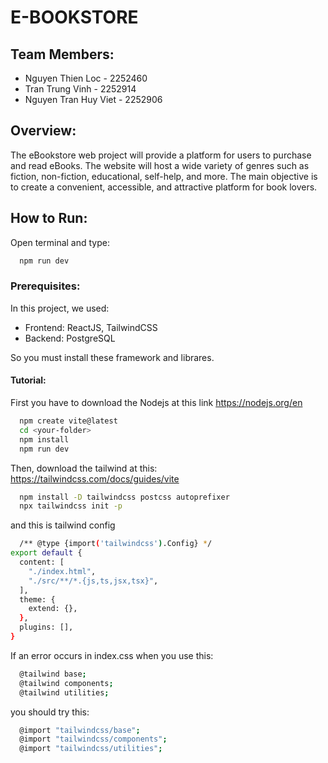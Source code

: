 # **E-BOOKSTORE**

## **Team Members:**
- Nguyen Thien Loc - 2252460
- Tran Trung Vinh - 2252914
- Nguyen Tran Huy Viet - 2252906

## **Overview:**
The eBookstore web project will provide a platform for users to purchase and read eBooks. The website will host a wide variety of genres such as fiction, non-fiction, educational, self-help, and more. The main objective is to create a convenient, accessible, and attractive platform for book lovers.

## **How to Run:**
Open terminal and type:
```bash
  npm run dev
```
### Prerequisites:
In this project, we used:
- Frontend: ReactJS, TailwindCSS
- Backend: PostgreSQL

So you must install these framework and librares.
#### Tutorial:
First you have to download the Nodejs at this link https://nodejs.org/en
```bash
  npm create vite@latest
  cd <your-folder>
  npm install
  npm run dev
```
Then, download the tailwind at this: https://tailwindcss.com/docs/guides/vite
```bash
  npm install -D tailwindcss postcss autoprefixer
  npx tailwindcss init -p
```
and this is tailwind config
```bash
  /** @type {import('tailwindcss').Config} */
export default {
  content: [
    "./index.html",
    "./src/**/*.{js,ts,jsx,tsx}",
  ],
  theme: {
    extend: {},
  },
  plugins: [],
}
```
If an error occurs in index.css when you use this:
```bash
  @tailwind base;
  @tailwind components;
  @tailwind utilities;
```
you should try this:
```bash
  @import "tailwindcss/base"; 
  @import "tailwindcss/components"; 
  @import "tailwindcss/utilities";
```
